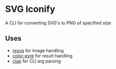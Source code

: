 # SVG Iconify
A CLI for converting SVG's to PNG of specified size

## Uses
- [resvg](https://crates.io/crates/resvg) for image handling
- [color-eyre](https://crates.io/crates/color-eyre) for result handling
- [clap](https://crates.io/crates/clap) for CLI arg parsing

